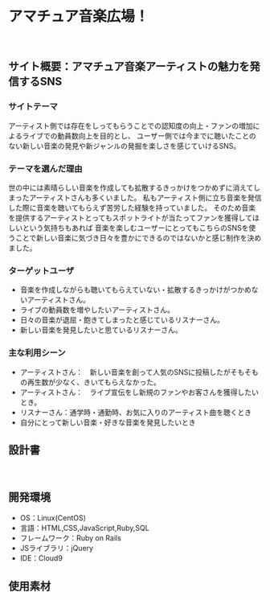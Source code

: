 # アマチュア音楽広場！
​
## サイト概要：アマチュア音楽アーティストの魅力を発信するSNS

### サイトテーマ

アーティスト側では存在をしってもらうことでの認知度の向上・ファンの増加によるライブでの動員数向上を目的とし、
ユーザー側では今までに聴いたことのない新しい音楽の発見や新ジャンルの発掘を楽しさを感じていけるSNS。
​
### テーマを選んだ理由
 世の中には素晴らしい音楽を作成しても拡散するきっかけをつかめずに消えてしまったアーティストさんも多くいました。
私もアーティスト側に立ち音楽を発信した際に音楽を聴いてもらえず苦労した経験を持っていました。
そのため音楽を提供するアーティストとってもスポットライトが当たってファンを獲得してほしいという気持ちもあれば
音楽を楽しむユーザーにとってもこちらのSNSを使うことで新しい音楽に気づき日々を豊かにできるのではないかと感じ制作を決めました。
​
### ターゲットユーザ
- 音楽を作成しながらも聴いてもらえていない・拡散するきっかけがつかめないアーティストさん。
- ライブの動員数を増やしたいアーティストさん。
- 日々の音楽が退屈・飽きてしまったと感じているリスナーさん。
- 新しい音楽を発見したいと思ているリスナーさん。
​
### 主な利用シーン
- アーティストさん：　新しい音楽を創って人気のSNSに投稿したがそもそもの再生数が少なく、きいてもらえなかった。
- アーティストさん：　ライブ宣伝をし新規のファンやお客さんを獲得したいとき。
- リスナーさん：通学時・通勤時、お気に入りのアーティスト曲を聴くとき
- 自分にとって新しい音楽・好きな音楽を発見したいとき
​
## 設計書

​
## 開発環境
- OS：Linux(CentOS)
- 言語：HTML,CSS,JavaScript,Ruby,SQL
- フレームワーク：Ruby on Rails
- JSライブラリ：jQuery
- IDE：Cloud9
​
## 使用素材
